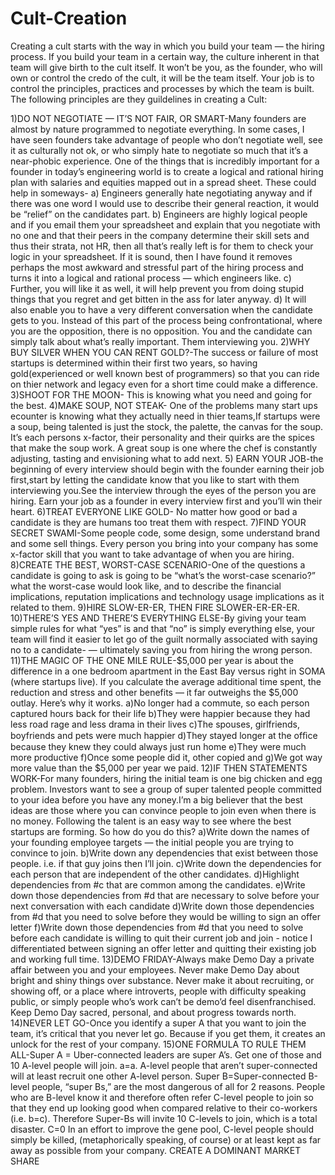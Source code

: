 # Cult-Creation
Creating a cult starts with the way in which you build your team — the hiring process. If you build your team in a certain way, the
culture inherent in that team will give birth to the cult itself. It won’t be you, as the founder, who will own or control the credo of
the cult, it will be the team itself. Your job is to control the principles, practices and processes by which the team is built.
The following principles are  they guildelines in creating a Cult:

1)DO NOT NEGOTIATE — IT’S NOT FAIR, OR SMART-Many founders are almost by nature programmed to negotiate everything. In
some cases, I have seen founders take advantage of people who don’t negotiate well, see it as culturally not ok, or who simply hate to 
negotiate so much that it’s a near-phobic experience.
One of the things that is incredibly important for a founder in today’s engineering world is to create a logical and rational hiring plan
with salaries and equities mapped out in a spread sheet. These could help in someways-
a) Engineers generally hate negotiating anyway and if there was one word I would use to describe their general reaction, it would be
“relief” on the candidates part.
b) Engineers are highly logical people and if you email them your spreadsheet and explain that you negotiate with no one and that their
peers in the company determine their skill sets and thus their strata, not HR, then all that’s really left is for them to check your logic
in your spreadsheet. If it is sound, then I have found it removes perhaps the most awkward and stressful part of the hiring process and 
turns it into a logical and rational process — which engineers like.
c) Further, you will like it as well, it will help prevent you from doing stupid things that you regret and get bitten in the ass for 
later anyway.
d) It will also enable you to have a very different conversation when the candidate gets to you. Instead of this part of the process being 
confrontational, where you are the opposition, there is no opposition. You and the candidate can simply talk about what’s really 
important. Them interviewing you.
2)WHY BUY SILVER WHEN YOU CAN RENT GOLD?-The success or failure of most startups is determined within their first two years, so having
gold(experienced or well known best of programmers) so that you can ride on thier network and legacy even for a short time could make a
difference.
3)SHOOT FOR THE MOON- This is knowing what you need and going for the best.
4)MAKE SOUP, NOT STEAK- One of the problems many start ups ecounter is knowing what they actually need in thier teams,If startups were a
soup, being talented is just the stock, the palette, the canvas for the soup. It’s each persons x-factor, their personality and their 
quirks are the spices that make the soup work. A great soup is one where the chef is constantly adjusting, tasting and envisioning what
to add next.
5) EARN YOUR JOB-the beginning of every interview should begin with the founder earning their job first,start by letting the candidate
know that you like to start with them interviewing you.See the interview through the eyes of the person you are hiring. Earn your job as
a founder in every interview first and you’ll win their heart.
6)TREAT EVERYONE LIKE GOLD- No matter how good or bad a candidate is they are humans too treat them with respect.
7)FIND YOUR SECRET SWAMI-Some people code, some design, some understand brand and some sell things. Every person you bring into your 
company has some x-factor skill that you want to take advantage of when you are hiring.
8)CREATE THE BEST, WORST-CASE SCENARIO-One of the questions a candidate is going to ask  is going to be “what’s the worst-case 
scenario?” what the worst-case would look like, and to describe the financial implications, reputation implications and technology usage 
implications as it related to them. 
9)HIRE SLOW-ER-ER, THEN FIRE SLOWER-ER-ER-ER.
10)THERE’S YES AND THERE’S EVERYTHING ELSE-By giving your team simple rules for what “yes” is and that “no” is simply everything else, 
your team will find it easier to let go of the guilt normally associated with saying no to a candidate- — ultimately saving you from
hiring the wrong person.
11)THE MAGIC OF THE ONE MILE RULE-$5,000 per year is about the difference in a one bedroom apartment in the East Bay versus right in
SOMA (where startups live). If you calculate the average additional time spent, the reduction and stress and other benefits — it far
outweighs the $5,000 outlay.
Here’s why it works.
a)No longer had a commute, so each person captured hours back for their life
b)They were happier because they had less road rage and less drama in their lives
c)The spouses, girlfriends, boyfriends and pets were much happier
d)They stayed longer at the ofﬁce because they knew they could always just run home
e)They were much more productive
f)Once some people did it, other copied and
g)We got way more value than the $5,000 per year we paid.
12)IF THEN STATEMENTS WORK-For many founders, hiring the initial team is one big chicken and egg problem. Investors want to see a group
of super talented people committed to your idea before you have any money.I’m a big believer that the best ideas are those where you can convince people to join even when there is no money. Following the talent is an easy way to see where the best startups are forming.
So how do you do this?
a)Write down the names of your founding employee targets — the initial people you are trying to convince to join.
b)Write down any dependencies that exist between those people. i.e. if that guy joins then I’ll join.
c)Write down the dependencies for each person that are independent of the other candidates.
d)Highlight dependencies from #c that are common among the candidates.
e)Write down those dependencies from #d that are necessary to solve before your next conversation with each candidate
d)Write down those dependencies from #d that you need to solve before they would be willing to sign an offer letter
f)Write down those dependencies from #d that you need to solve before each candidate is willing to quit their current job and join -
notice I differentiated between signing an offer letter and quitting their existing job and working full time.
13)DEMO FRIDAY-Always make Demo Day a private affair between you and your employees. Never make Demo Day about bright and shiny things 
over substance. Never make it about recruiting, or showing off, or a place where introverts, people with difficulty speaking public, or
simply people who’s work can’t be demo’d feel disenfranchised. Keep Demo Day sacred, personal, and about progress towards north.
14)NEVER LET GO-Once you identify a super A that you want to join the team, it’s critical that you never let go. Because if you get
them, it creates an unlock for the rest of your company.
15)ONE FORMULA TO RULE THEM ALL-Super A = Uber-connected leaders are super A’s. Get one of those and 10 A-level people will join. a=a. 
A-level people that aren’t super-connected will at least recruit one other A-level person.
Super B=Super-connected B-level people, “super Bs,” are the most dangerous of all for 2 reasons. People who are B-level know it and
therefore often refer C-level people to join so that they end up looking good when compared relative to their co-workers (i.e. b=c). 
Therefore Super-Bs will invite 10 C-levels to join, which is a total disaster.
C=0 In an effort to improve the gene pool, C-level people should simply be killed, (metaphorically speaking, of course) or at least kept
as far away as possible from your company.
CREATE A DOMINANT MARKET SHARE


